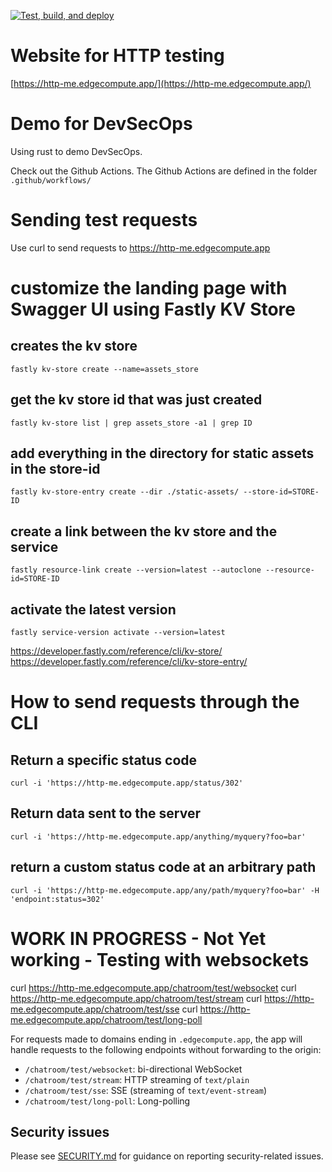 [![Test, build, and deploy](https://github.com/BrooksCunningham/http-me-rust/actions/workflows/test_build_deploy.yaml/badge.svg)](https://github.com/BrooksCunningham/http-me-rust/actions/workflows/test_build_deploy.yaml)

# Website for HTTP testing 

[https://http-me.edgecompute.app/](https://http-me.edgecompute.app/)

# Demo for DevSecOps 

Using rust to demo DevSecOps. 

Check out the Github Actions. The Github Actions are defined in the folder `.github/workflows/`

# Sending test requests

Use curl to send requests to https://http-me.edgecompute.app

# customize the landing page with Swagger UI using Fastly KV Store

## creates the kv store
`fastly kv-store create --name=assets_store`

## get the kv store id that was just created
`fastly kv-store list | grep assets_store -a1 | grep ID`

## add everything in the directory for static assets in the store-id
`fastly kv-store-entry create --dir ./static-assets/ --store-id=STORE-ID`

## create a link between the kv store and the service
`fastly resource-link create --version=latest --autoclone --resource-id=STORE-ID`

## activate the latest version
`fastly service-version activate --version=latest`

https://developer.fastly.com/reference/cli/kv-store/
https://developer.fastly.com/reference/cli/kv-store-entry/


# How to send requests through the CLI

## Return a specific status code
`curl -i 'https://http-me.edgecompute.app/status/302'`

## Return data sent to the server
`curl -i 'https://http-me.edgecompute.app/anything/myquery?foo=bar'`

## return a custom status code at an arbitrary path

`curl -i 'https://http-me.edgecompute.app/any/path/myquery?foo=bar' -H 'endpoint:status=302'`

# WORK IN PROGRESS - Not Yet working - Testing with websockets

curl https://http-me.edgecompute.app/chatroom/test/websocket
curl https://http-me.edgecompute.app/chatroom/test/stream
curl https://http-me.edgecompute.app/chatroom/test/sse
curl https://http-me.edgecompute.app/chatroom/test/long-poll

For requests made to domains ending in `.edgecompute.app`, the app will handle requests to the following endpoints without forwarding to the origin:

* `/chatroom/test/websocket`: bi-directional WebSocket
* `/chatroom/test/stream`: HTTP streaming of `text/plain`
* `/chatroom/test/sse`: SSE (streaming of `text/event-stream`)
* `/chatroom/test/long-poll`: Long-polling

## Security issues

Please see [SECURITY.md](SECURITY.md) for guidance on reporting security-related issues.








